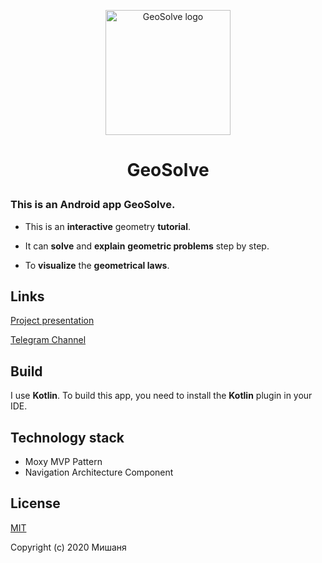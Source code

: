 <p align="center">
<a href="http://quackest.ru/GeoSolve/">
<img width="200" src="http://quackest.ru/GeoSolve/img/GeoSlove_logo.png" alt="GeoSolve logo">
</a>
</p>

# <p align="center">GeoSolve</p>
### This is an Android app GeoSolve.

- This is an **interactive** geometry **tutorial**.

- It can **solve** and **explain** **geometric problems** step by step.

- To **visualize** the **geometrical laws**.

## Links

[Project presentation](https://docs.google.com/presentation/d/1nttQnlUxhy-nD0YibZ177cedeqCFM-qJlgAslnAMqkA/edit?usp=sharing)

[Telegram Channel](https://t.me/GeoSolve)

## Build

I use **Kotlin**. To build this app, you need to install the **Kotlin** plugin in your IDE.

## Technology stack

+ Moxy MVP Pattern
+ Navigation Architecture Component

## License

[MIT](http://opensource.org/licenses/MIT)

Copyright (c) 2020 Мишаня
